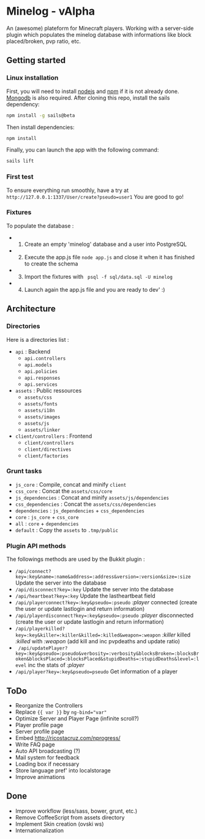 # Minelog - vAlpha

An (awesome) plateform for Minecraft players. Working with a server-side plugin which populates the minelog database with informations like block placed/broken, pvp ratio, etc.

## Getting started ##

### Linux installation ###

First, you will need to install [nodejs](http://nodejs.org/) and [npm](https://www.npmjs.org/‎) if it is not already done. [Mongodb](https://www.mongodb.org/) is also required.
After cloning this repo, install the sails dependency:
```sh
npm install -g sails@beta
```
Then install dependencies:
```sh
npm install
```
Finally, you can launch the app with the following command:
```sh
sails lift
```

### First test ###

To ensure everything run smoothly, have a try at `http://127.0.0.1:1337/User/create?pseudo=user1`
You are good to go!

### Fixtures ###

To populate the database :
* 1) Create an empty 'minelog' database and a user into PostgreSQL
* 2) Execute the app.js file ``` node app.js ``` and close it when it has finished to create the schema
* 3) Import the fixtures with ```  psql -f sql/data.sql -U minelog ```
* 4) Launch again the app.js file and you are ready to dev' :)

## Architecture

### Directories

Here is a directories list :
* `api` : Backend
  * `api.controllers`
  * `api.models`
  * `api.policies`
  * `api.responses`
  * `api.services`
* `assets` : Public ressources
  * `assets/css`
  * `assets/fonts`
  * `assets/i18n`
  * `assets/images`
  * `assets/js`
  * `assets/linker`
* `client/controllers` : Frontend
  * `client/controllers`
  * `client/directives`
  * `client/factories`


### Grunt tasks

* `js_core` : Compile, concat and minify `client` 
* `css_core` : Concat the `assets/css/core`
* `js_dependencies` : Concat and minify `assets/js/dependencies`
* `css_dependencies` : Concat the `assets/css/dependencies`
* `dependencies` : `js_dependencies` + `css_dependencies`
* `core` : `js_core` + `css_core`
* `all` : `core` + `dependencies`
* `default` : Copy the `assets` to `.tmp/public`


### Plugin API methods

The followings methods are used by the Bukkit plugin :

* ``` /api/connect?key=:key&name=:name&address=:address&version=:version&size=:size ``` Update the server into the database
* ``` /api/disconnect?key=:key ``` Update the server into the database
* ``` /api/heartbeat?key=:key ``` Update the lastheartbeat field
* ``` /api/playerconnect?key=:key&pseudo=:pseudo ``` *:player* connected (create the user or update lastlogin and return information)
* ``` /api/playerdisconnect?key=:key&pseudo=:pseudo ``` *:player* disconnected (create the user or update lastlogin and return information)
* ``` /api/playerkilled?key=:key&killer=:killer&killed=:killed&weapon=:weapon ``` *:killer* killed *:killed* with *:weapon* (add kill and inc pvpdeaths and update ratio)
* ``` /api/updatePlayer?key=:key&pseudo=:pseudo&verbosity=:verbosity&blocksBroken=:blocksBroken&blocksPlaced=:blocksPlaced&stupidDeaths=:stupidDeaths&level=:level``` inc the stats of *:player*
* ``` /api/player?key=:key&pseudo=pseudo ``` Get information of a player


## ToDo

- Reorganize the Controllers
- Replace `{{ var }}` by `ng-bind="var"`
- Optimize Server and Player Page (infinite scroll?)
- Player profile page
- Server profile page
- Embed http://ricostacruz.com/nprogress/
- Write FAQ page
- Auto API broadcasting (?)
- Mail system for feedback
- Loading box if necessary
- Store language pref' into localstorage
- Improve animations

## Done

- Improve workflow (less/sass, bower, grunt, etc.)
- Remove CoffeeScript from assets directory
- Implement Skin creation (ovski ws)
- Internationalization
